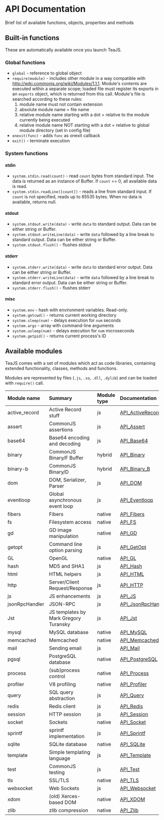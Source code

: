 # API Documentation #

Brief list of available functions, objects, properties and methods

## Built-in functions ##

These are automatically available once you launch TeaJS.

### Global functions ###

  * `global` - reference to global object
  * `require(module)` - includes other module in a way compatible with http://wiki.commonjs.org/wiki/Modules/1.1.1. Module's contents are executed within a separate scope; loaded file must register its exports in an `exports` object, which is returned from this call. Module's file is searched according to these rules:
    1. module name must not contain extension
    1. absolute module name = file name
    1. relative module name starting with a dot = relative to the module currently being executed
    1. relative module name NOT starting with a dot = relative to global module directory (set in config file)
  * `onexit(func)` - adds `func` as onexit callback
  * `exit()` - terminate execution

### System functions ###

#### stdin ####
  * `system.stdin.read(count)` - read `count` bytes from standard input. The data is returned as an instance of Buffer. If `count` == 0, all available data is read.
  * `system.stdin.readLine([count])` - reads a line from standard input. If `count` is not specified, reads up to 65535 bytes. When no data is available, returns null.

#### stdout ####
  * `system.stdout.write(data)` - write `data` to standard output. Data can be either string or Buffer.
  * `system.stdout.writeLine(data)` - write `data` followed by a line break to standard output. Data can be either string or Buffer.
  * `system.stdout.flush()` - flushes stdout

#### stderr ####
  * `system.stderr.write(data)` - write `data` to standard error output. Data can be either string or Buffer.
  * `system.stderr.writeLine(data)` - write `data` followed by a line break to standard error output. Data can be either string or Buffer.
  * `system.stderr.flush()` - flushes stderr

#### misc ####
  * `system.env` - hash with environment variables. Read-only.
  * `system.getcwd()` - returns current working directory
  * `system.sleep(num)` - delays execution for `num` seconds
  * `system.args` - array with command-line arguments
  * `system.usleep(num)` - delays execution for `num` microseconds
  * `system.getpid()` - returns current process's ID

## Available modules ##

TeaJS comes with a set of modules which act as code libraries, containing extended functionality, classes, methods and functions.

Modules are represented by files (`.js`, `.so`, `.dll`, `.dylib`) and can be loaded with `require()` call.

| **Module name** | **Summary** | **Module type** | **Documentation** |
|:----------------|:------------|:----------------|:------------------|
| active\_record  | Active Record stuff | js              | [API\_ActiveRecord](API_ActiveRecord.md) |
| assert          | CommonJS assertions | js              | [API\_Assert](API_Assert.md) |
| base64          | Base64 encoding and decoding | js              | [API\_Base64](API_Base64.md) |
| binary          | CommonJS Binary/F Buffer | hybrid          | [API\_Binary](API_Binary.md) |
| binary-b        | CommonJS Binary/D | hybrid          | [API\_Binary\_B](API_Binary_B.md) |
| dom             | DOM, Serializer, Parser  | js              | [API\_DOM](API_DOM.md) |
| eventloop       | Global asynchronous event loop  | js              | [API\_Eventloop](API_Eventloop.md) |
| fibers          | Fibers      | native          | [API\_Fibers](API_Fibers.md) |
| fs              | Filesystem access | native          | [API\_FS](API_FS.md) |
| gd              | GD image manipulation | native          | [API\_GD](API_GD.md) |
| getopt          | Command line option parsing | js              | [API\_GetOpt](API_GetOpt.md) |
| GL              | OpenGL      | native          | [API\_GL](API_GL.md) |
| hash            | MD5 and SHA1 | js              | [API\_Hash](API_Hash.md) |
| html            | HTML helpers | js              | [API\_HTML](API_HTML.md) |
| http            | Server/Client Request/Response | js              | [API\_HTTP](API_HTTP.md) |
| js              | JS enhancements | js              |[API\_JS](API_JS.md) |
| jsonRpcHandler  | JSON-RPC    | js              | [API\_JsonRpcHandler](API_JsonRpcHandler.md) |
| Jst             | JS templates by Mark Gregory Turansky | js              |[API\_Jst](.md)    |
| mysql           | MySQL database | native          | [API\_MySQL](API_MySQL.md) |
| memcached       | Memcached   | native          | [API\_Memcached](API_Memcached.md) |
| mail            | Sending email | js              | [API\_Mail](API_Mail.md) |
| pgsql           | PostgreSQL database | native          | [API\_PostgreSQL](API_PostgreSQL.md) |
| process         | (sub)process control | native          | [API\_Process](API_Process.md) |
| profiler        | V8 profiling | native          | [API\_Profiler](API_Profiler.md) |
| query           | SQL query abstraction | js              | [API\_Query](API_Query.md) |
| redis           | Redis client | js              | [API\_Redis](API_Redis.md) |
| session         | HTTP session | js              | [API\_Session](API_Session.md) |
| socket          | Sockets     | native          | [API\_Socket](API_Socket.md) |
| sprintf         | sprintf implementation | js              | [API\_Sprintf](API_Sprintf.md) |
| sqlite          | SQLite database | native          | [API\_SQLite](API_SQLite.md) |
| template        | Simple templating language | js              | [API\_Template](API_Template.md) |
| test            | CommonJS testing | js              | [API\_Test](API_Test.md) |
| tls             | SSL/TLS     | native          | [API\_TLS](API_TLS.md) |
| websocket       | Web Sockets | js              | [API\_Websocket](API_Websocket.md) |
| xdom            | (old) Xerces-based DOM | native          | [API\_XDOM](API_XDOM.md) |
| zlib            | zlib compression | native          | [API\_Zlib](API_Zlib.md) |